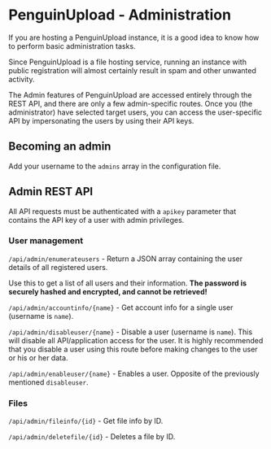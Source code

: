 
# PenguinUpload - Administration

If you are hosting a PenguinUpload instance, it is a good idea
to know how to perform basic administration tasks.

Since PenguinUpload is a file hosting service, running an instance
with public registration will almost certainly result in spam
and other unwanted activity.

The Admin features of PenguinUpload are accessed entirely through the
REST API, and there are only a few admin-specific routes. Once you (the administrator)
have selected target users, you can access the user-specific API by
impersonating the users by using their API keys.

## Becoming an admin

Add your username to the `admins` array in the configuration file.

## Admin REST API

All API requests must be authenticated with a `apikey` parameter that
contains the API key of a user with admin privileges.

### User management

`/api/admin/enumerateusers` - Return a JSON array containing the user
details of all registered users.

Use this to get a list of all users and their information.
**The password is securely hashed and encrypted, and cannot be retrieved!**

`/api/admin/accountinfo/{name}` - Get account info for a single user (username is `name`).

`/api/admin/disableuser/{name}` - Disable a user (username is `name`). This
will disable all API/application access for the user. It is highly recommended
that you disable a user using this route before making changes to the user or
his or her data.

`/api/admin/enableuser/{name}` - Enables a user. Opposite of the previously
mentioned `disableuser`.

### Files

`/api/admin/fileinfo/{id}` - Get file info by ID.

`/api/admin/deletefile/{id}` - Deletes a file by ID.